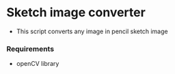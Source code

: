 # Sketch image converter
- This script converts any image in pencil sketch image

### Requirements
- openCV library
